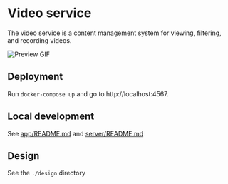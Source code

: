 # Video service
The video service is a content management system for viewing, filtering, and recording videos.

![Preview GIF](https://s4.ezgif.com/save/ezgif-4-5a623b4a6d.gif)

## Deployment
Run `docker-compose up` and go to http://localhost:4567.

## Local development
See [app/README.md](./app/README.md) and [server/README.md](./server/README.md)

## Design
See the `./design` directory
